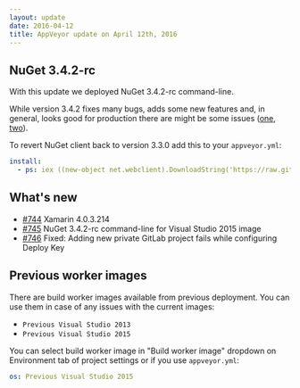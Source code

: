 ```yaml
---
layout: update
date: 2016-04-12
title: AppVeyor update on April 12th, 2016
---
```


## NuGet 3.4.2-rc

With this update we deployed NuGet 3.4.2-rc command-line.

While version 3.4.2 fixes many bugs, adds some new features and, in general, looks good for production there are might be some issues
([one](https://github.com/appveyor/ci/issues/745#issuecomment-209338865), [two](https://help.appveyor.com/discussions/problems/4484-use-nuget-33)).

To revert NuGet client back to version 3.3.0 add this to your `appveyor.yml`:

```yaml
install:
  - ps: iex ((new-object net.webclient).DownloadString('https://raw.githubusercontent.com/appveyor/ci/master/scripts/install-nuget-3-3-0.ps1'))
```

## What's new

* [#744](https://github.com/appveyor/ci/issues/744) Xamarin 4.0.3.214
* [#745](https://github.com/appveyor/ci/issues/745) NuGet 3.4.2-rc command-line for Visual Studio 2015 image
* [#746](https://github.com/appveyor/ci/issues/746) Fixed: Adding new private GitLab project fails while configuring Deploy Key

## Previous worker images

There are build worker images available from previous deployment. You can use them in case of any issues with the current images:

* `Previous Visual Studio 2013`
* `Previous Visual Studio 2015`

You can select build worker image in "Build worker image" dropdown on Environment tab of project settings or if you use `appveyor.yml`:

```yaml
os: Previous Visual Studio 2015
```
